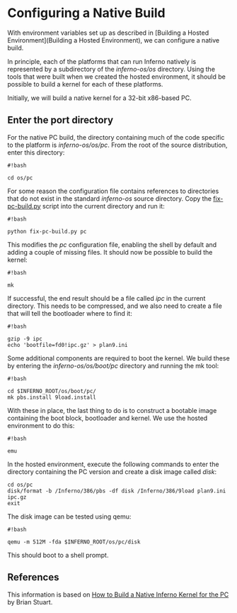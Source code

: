 # Configuring a Native Build

With environment variables set up as described in [Building a Hosted Environment](Building a Hosted Environment),
we can configure a native build.

In principle, each of the platforms that can run Inferno natively is
represented by a subdirectory of the *inferno-os/os* directory. Using the tools
that were built when we created the hosted environment, it should be possible
to build a kernel for each of these platforms.

Initially, we will build a native kernel for a 32-bit x86-based PC.

## Enter the port directory

For the native PC build, the directory containing much of the code specific to
the platform is *inferno-os/os/pc*. From the root of the source distribution,
enter this directory:
```
#!bash

cd os/pc
```

For some reason the configuration file contains references to directories that
do not exist in the standard *inferno-os* source directory. Copy the
[fix-pc-build.py](tools/fix-pc-build.py) script into the current directory and run
it:
```
#!bash

python fix-pc-build.py pc
```

This modifies the *pc* configuration file, enabling the shell by default and
adding a couple of missing files. It should now be possible to build the kernel:
```
#!bash

mk
```

If successful, the end result should be a file called *ipc* in the current
directory. This needs to be compressed, and we also need to create a file that
will tell the bootloader where to find it:

```
#!bash

gzip -9 ipc
echo 'bootfile=fd0!ipc.gz' > plan9.ini
```

Some additional components are required to boot the kernel. We build these by
entering the *inferno-os/os/boot/pc* directory and running the mk tool:

```
#!bash

cd $INFERNO_ROOT/os/boot/pc/
mk pbs.install 9load.install
```

With these in place, the last thing to do is to construct a bootable image
containing the boot block, bootloader and kernel. We use the hosted environment
to do this:
```
#!bash

emu
```

In the hosted environment, execute the following commands to enter the
directory containing the PC version and create a disk image called *disk*:
```
cd os/pc
disk/format -b /Inferno/386/pbs -df disk /Inferno/386/9load plan9.ini ipc.gz
exit
```

The disk image can be tested using qemu:
```
#!bash

qemu -m 512M -fda $INFERNO_ROOT/os/pc/disk
```

This should boot to a shell prompt.

## References

This information is based on [How to Build a Native Inferno Kernel for the PC](http://umdrive.memphis.edu/blstuart/htdocs/inf_native.html) by Brian Stuart.
